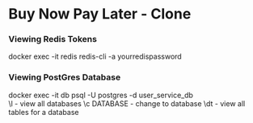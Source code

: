 # Buy Now Pay Later - Clone

### Viewing Redis Tokens
docker exec -it redis redis-cli -a yourredispassword

### Viewing PostGres Database
docker exec -it db psql -U postgres -d user_service_db    
\l - view all databases
\c DATABASE - change to database
\dt - view all tables for a database